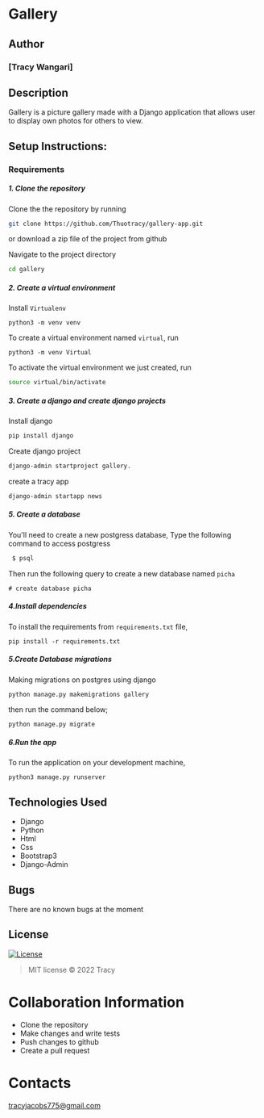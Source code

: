 # Gallery

## Author
### [Tracy Wangari]
## Description
Gallery is a picture gallery made with a Django application that allows user to display own photos for others to view.



## Setup Instructions:
### Requirements

##### 1. Clone the repository
Clone the the repository by running

   ```bash
   git clone https://github.com/Thuotracy/gallery-app.git
   ```
 or download a zip file of the project from github


Navigate to the project directory
```bash
cd gallery
```

##### 2. Create a virtual environment
 Install `Virtualenv`

   ```prettier
   python3 -m venv venv
   ```

To create a virtual environment named `virtual`, run

   ```prettier
   python3 -m venv Virtual
   ```
To activate the virtual environment we just created, run

   ```bash
   source virtual/bin/activate
   ```
##### 3. Create a django and create django projects
 Install django
 ```bash
 pip install django
  ```
  Create django project
  ```bash
  django-admin startproject gallery.
```
create a tracy app
 ```bash
 django-admin startapp news
 ```



##### 5. Create a database
You'll need to create a new postgress database, Type the following command to access postgress
   ```bash
    $ psql
   ```
   Then run the following query to create a new database named ```picha```
   ```
   # create database picha
   ```


#####  4.Install dependencies
To install the requirements from `requirements.txt` file,

   ```prettier
   pip install -r requirements.txt
   ```

#####  5.Create Database migrations
Making migrations on postgres using django

```prettier
python manage.py makemigrations gallery
```


then run the command below;

 ```bash
 python manage.py migrate
 ```

##### 6.Run the app
To run the application on your development machine,

    python3 manage.py runserver

## Technologies Used
* Django
* Python
* Html
* Css
* Bootstrap3
* Django-Admin

## Bugs
There are no known bugs at the moment

## License
[![License](https://img.shields.io/packagist/l/loopline-systems/closeio-api-wrapper.svg)](http://opensource.org/licenses/MIT)
>MIT license &copy;  2022 Tracy

# Collaboration Information
* Clone the repository
* Make changes and write tests
* Push changes to github
* Create a pull request

# Contacts
tracyjacobs775@gmail.com